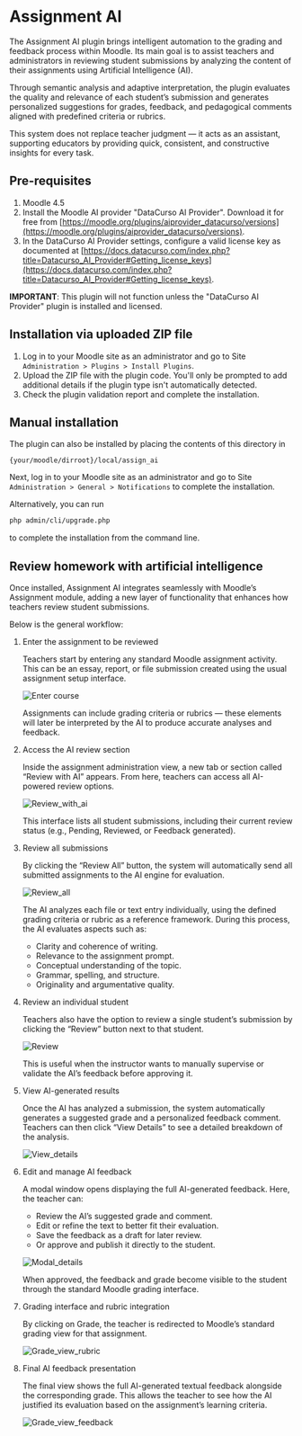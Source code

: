 # Assignment AI

The Assignment AI plugin brings intelligent automation to the grading and feedback process within Moodle.
Its main goal is to assist teachers and administrators in reviewing student submissions by analyzing the content of their assignments using Artificial Intelligence (AI).

Through semantic analysis and adaptive interpretation, the plugin evaluates the quality and relevance of each student’s submission and generates personalized suggestions for grades, feedback, and pedagogical comments aligned with predefined criteria or rubrics.

This system does not replace teacher judgment — it acts as an assistant, supporting educators by providing quick, consistent, and constructive insights for every task.

## Pre-requisites

1. Moodle 4.5
2. Install the Moodle AI provider "DataCurso AI Provider". Download it for free from [https://moodle.org/plugins/aiprovider_datacurso/versions](https://moodle.org/plugins/aiprovider_datacurso/versions).
3. In the DataCurso AI Provider settings, configure a valid license key as documented at [https://docs.datacurso.com/index.php?title=Datacurso_AI_Provider#Getting_license_keys](https://docs.datacurso.com/index.php?title=Datacurso_AI_Provider#Getting_license_keys).

**IMPORTANT**: This plugin will not function unless the "DataCurso AI Provider" plugin is installed and licensed.
## Installation via uploaded ZIP file

1. Log in to your Moodle site as an administrator and go to Site `Administration > Plugins > Install Plugins`.
2. Upload the ZIP file with the plugin code. You'll only be prompted to add additional details if the plugin type isn't automatically detected.
3. Check the plugin validation report and complete the installation.

## Manual installation

The plugin can also be installed by placing the contents of this directory in

`{your/moodle/dirroot}/local/assign_ai`

Next, log in to your Moodle site as an administrator and go to Site `Administration > General > Notifications` to complete the installation.

Alternatively, you can run

```bash
php admin/cli/upgrade.php
```

to complete the installation from the command line.

## Review homework with artificial intelligence

Once installed, Assignment AI integrates seamlessly with Moodle’s Assignment module, adding a new layer of functionality that enhances how teachers review student submissions.

Below is the general workflow:

1. Enter the assignment to be reviewed
   
   Teachers start by entering any standard Moodle assignment activity. This can be an essay, report, or file submission created using the usual assignment setup interface.

   ![Enter course](./_docs/images/local_assign_ai_enter_course.png)

   Assignments can include grading criteria or rubrics — these elements will later be interpreted by the AI to produce accurate analyses and feedback.

2. Access the AI review section
   
   Inside the assignment administration view, a new tab or section called “Review with AI” appears. From here, teachers can access all AI-powered review options.

   ![Review_with_ai](./_docs/images/local_assign_ai_enter_review_with_ai.png)

   This interface lists all student submissions, including their current review status (e.g., Pending, Reviewed, or Feedback generated).

3. Review all submissions
   
   By clicking the “Review All” button, the system will automatically send all submitted assignments to the AI engine for evaluation.

   ![Review_all](./_docs/images/local_assign_ai_button_review_all.png)

   The AI analyzes each file or text entry individually, using the defined grading criteria or rubric as a reference framework.
   During this process, the AI evaluates aspects such as:
   - Clarity and coherence of writing.
   - Relevance to the assignment prompt.
   - Conceptual understanding of the topic.
   - Grammar, spelling, and structure.
   - Originality and argumentative quality.

4. Review an individual student
   
   Teachers also have the option to review a single student’s submission by clicking the “Review” button next to that student.

   ![Review](./_docs/images/local_assign_ai_button_review.png)

   This is useful when the instructor wants to manually supervise or validate the AI’s feedback before approving it.

5. View AI-generated results
   
   Once the AI has analyzed a submission, the system automatically generates a suggested grade and a personalized feedback comment. Teachers can then click “View Details” to see a detailed breakdown of the analysis.

   ![View_details](./_docs/images/local_assign_ai_button_view_details.png)

6. Edit and manage AI feedback
    
   A modal window opens displaying the full AI-generated feedback.
   Here, the teacher can:
   - Review the AI’s suggested grade and comment.
   - Edit or refine the text to better fit their evaluation.
   - Save the feedback as a draft for later review.
   - Or approve and publish it directly to the student.

   ![Modal_details](./_docs/images/local_assign_ai_modal_details.png)

   When approved, the feedback and grade become visible to the student through the standard Moodle grading interface.

7. Grading interface and rubric integration
    
   By clicking on Grade, the teacher is redirected to Moodle’s standard grading view for that assignment.

   ![Grade_view_rubric](./_docs/images/local_assign_ai_grade_view_rubric.png)

8. Final AI feedback presentation
    
   The final view shows the full AI-generated textual feedback alongside the corresponding grade. This allows the teacher to see how the AI justified its evaluation based on the assignment’s learning criteria.

   ![Grade_view_feedback](./_docs/images/local_assign_ai_grade_view_feedback.png)
